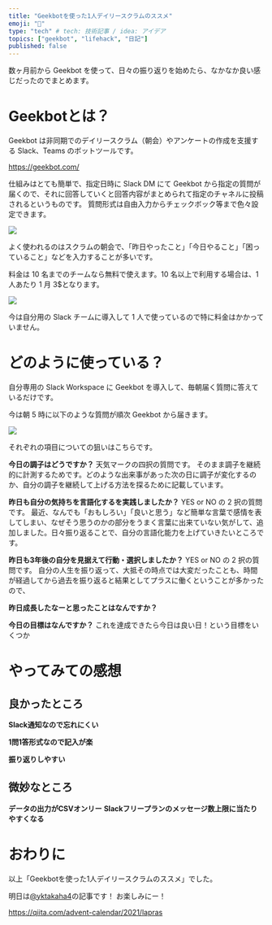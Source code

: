 ```yaml
---
title: "Geekbotを使った1人デイリースクラムのススメ"
emoji: "🤖"
type: "tech" # tech: 技術記事 / idea: アイデア
topics: ["geekbot", "lifehack", "日記"]
published: false
---
```


数ヶ月前から Geekbot を使って、日々の振り返りを始めたら、なかなか良い感じだったのでまとめます。

# Geekbotとは？
Geekbot は非同期でのデイリースクラム（朝会）やアンケートの作成を支援する Slack、Teams のボットツールです。

https://geekbot.com/

仕組みはとても簡単で、指定日時に Slack DM にて Geekbot から指定の質問が届くので、それに回答していくと回答内容がまとめられて指定のチャネルに投稿されるというものです。
質問形式は自由入力からチェックボック等まで色々設定できます。

![](https://i.gyazo.com/0632378087755001a86de86e8f330bcc.png)

よく使われるのはスクラムの朝会で、「昨日やったこと」「今日やること」「困っていること」などを入力することが多いです。

料金は 10 名までのチームなら無料で使えます。10 名以上で利用する場合は、1 人あたり 1 月 3$となります。

![](https://i.gyazo.com/53146499043a6c0d31f89e20da5af9fc.png)

今は自分用の Slack チームに導入して 1 人で使っているので特に料金はかかっていません。

# どのように使っている？

自分専用の Slack Workspace に Geekbot を導入して、毎朝届く質問に答えているだけです。

今は朝 5 時に以下のような質問が順次 Geekbot から届きます。

![](https://i.gyazo.com/363b669680faff94399e6095f09d5368.png)


それぞれの項目についての狙いはこちらです。

**今日の調子はどうですか？**
天気マークの四択の質問です。
そのまま調子を継続的に計測するためです。どのような出来事があった次の日に調子が変化するのか、自分の調子を継続して上げる方法を探るために記載しています。

**昨日も自分の気持ちを言語化するを実践しましたか？**
YES or NO の 2 択の質問です。
最近、なんでも「おもしろい」「良いと思う」など簡単な言葉で感情を表してしまい、なぜそう思うのかの部分をうまく言葉に出来ていない気がして、追加しました。日々振り返ることで、自分の言語化能力を上げていきたいところです。

**昨日も3年後の自分を見据えて行動・選択しましたか？**
YES or NO の 2 択の質問です。
自分の人生を振り返って、大抵その時点では大変だったことも、時間が経過してから過去を振り返ると結果としてプラスに働くということが多かったので、

**昨日成長したなーと思ったことはなんですか？**

**今日の目標はなんですか？**
これを達成できたら今日は良い日！という目標をいくつか



# やってみての感想
## 良かったところ

**Slack通知なので忘れにくい**

**1問1答形式なので記入が楽**

**振り返りしやすい**


## 微妙なところ

**データの出力がCSVオンリー**
**Slackフリープランのメッセージ数上限に当たりやすくなる**

# おわりに
以上「Geekbotを使った1人デイリースクラムのススメ」でした。

明日は[@yktakaha4](https://twitter.com/yktakaha4)の記事です！
お楽しみにー！

https://qiita.com/advent-calendar/2021/lapras